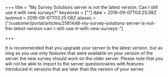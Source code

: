 +++
title = "My Survey Solutions server is not the latest version. Can I still use it with new surveys?"
keywords = [""]
date = 2016-09-07T03:25:08Z
lastmod = 2016-09-07T03:25:08Z
aliases = ["/customer/portal/articles/2561448-my-survey-solutions-server-is-not-the-latest-version-can-i-still-use-it-with-new-surveys-"]

+++

It is recommended that you upgrade your server to the latest version, but
as long as you use only features that were available on your version of
the server the new survey should work on the older server. Please note
that you will not be able to import to the server questionnaires with
features introduced in versions that are later than the version of your
server.
